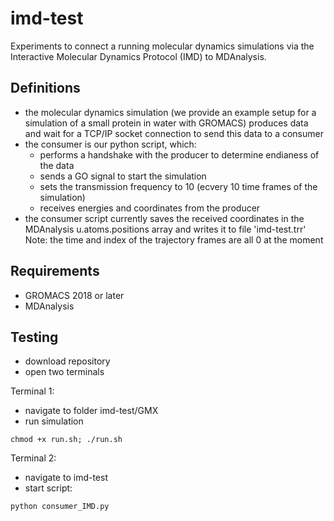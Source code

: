 # imd-test
Experiments to connect a running molecular dynamics simulations via the Interactive Molecular Dynamics Protocol (IMD) to MDAnalysis.

## Definitions
- the molecular dynamics simulation (we provide an example setup for a simulation of a small protein in water with GROMACS) produces data and wait for a TCP/IP socket connection to send this data to a consumer
- the consumer is our python script, which:
  - performs a handshake with the producer to determine endianess of the data
  - sends a GO signal to start the simulation
  - sets the transmission frequency to 10 (ecvery 10 time frames of the simulation)
  - receives energies and coordinates from the producer
- the consumer script currently saves the received coordinates in the MDAnalysis u.atoms.positions array and writes it to file 'imd-test.trr'
Note: the time and index of the trajectory frames are all 0 at the moment

## Requirements
- GROMACS 2018 or later
- MDAnalysis

## Testing
- download repository
- open two terminals

Terminal 1:
- navigate to folder imd-test/GMX
- run simulation
```
chmod +x run.sh; ./run.sh
```

Terminal 2:
- navigate to imd-test
- start script:
```
python consumer_IMD.py
```
